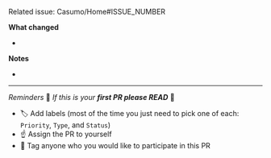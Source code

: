 Related issue: Casumo/Home#ISSUE_NUMBER

<!--A short description about the initial problem and how this solution will solve it. -->

**What changed**
* <!-- Significant changes made by this PR. Useful to let reviewers know what to look out for -->

**Notes**
* <!-- Other remarks you would like to make -->

---
*Reminders* 🦉 _If this is your **first PR please READ**_ 🦉
- 🏷 Add labels (most of the time you just need to pick one of each: `Priority`, `Type`, and `Status`)
- ☝️ Assign the PR to yourself
- 🏓 Tag anyone who you would like to participate in this PR
